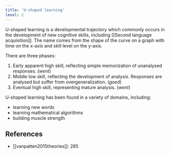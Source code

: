 ```yaml
---
title: 'U-shaped learning'
level: 2
---
```


U-shaped learning is a developmental trajectory which commonly occurs in the development of new cognitive skills, including [[Second language acquisition]]. The name comes from the shape of the curve on a graph with time on the x-axis and skill level on the y-axis.

There are three phases:

1. Early apparent high skill, reflecting simple memorization of unanalysed responses. (_went_)
2. Middle low skill, reflecting the development of analysis. Responses are analysed but suffer from overgeneralization. (_goed_)
3. Eventual high skill, representing mature analysis. (_went_)

U-shaped learning has been found in a variety of domains, including:

- learning new words
- learning mathematical algorithms
- building muscle strength

## References

- [[vanpatten2015theories]]: 285
